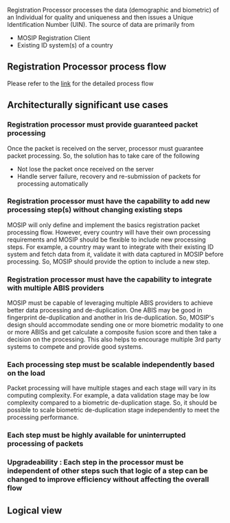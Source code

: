 Registration Processor processes the data (demographic and biometric) of an Individual for quality and uniqueness and then issues a Unique Identification Number (UIN). The source of data are primarily from
- MOSIP Registration Client
- Existing ID system(s) of a country

## Registration Processor process flow
Please refer to the [link](Process-view#registration-processor) for the detailed process flow

## Architecturally significant use cases
### Registration processor must provide guaranteed packet processing
Once the packet is received on the server, processor must guarantee packet processing. So, the solution has to take care of the following
- Not lose the packet once received on the server
- Handle server failure, recovery and re-submission of packets for processing automatically

### Registration processor must have the capability to add new processing step(s) without changing existing steps
MOSIP will only define and implement the basics registration packet processing flow. However, every country will have their own processing requirements and MOSIP should be flexible to include new processing steps. For example, a country may want to integrate with their existing ID system and fetch data from it, validate it with data captured in MOSIP before processing. So, MOSIP should provide the option to include a new step.

### Registration processor must have the capability to integrate with multiple ABIS providers
MOSIP must be capable of leveraging multiple ABIS providers to achieve better data processing and de-duplication. One ABIS may be good in fingerprint de-duplication and another in Iris de-duplication. So, MOSIP's design should accommodate sending one or more biometric modality to one or more ABISs and get calculate a composite fusion score and then take a decision on the processing. This also helps to encourage multiple 3rd party systems to compete and provide good systems.

### Each processing step must be scalable independently based on the load
Packet processing will have multiple stages and each stage will vary in its computing complexity. For example, a data validation stage may be low complexity compared to a biometric de-duplication stage. So, it should be possible to scale biometric de-duplication stage independently to meet the processing performance.

### Each step must be highly available for uninterrupted processing of packets

### Upgradeability : Each step in the processor must be independent of other steps such that logic of a step can be changed to improve efficiency without affecting the overall flow

## Logical view